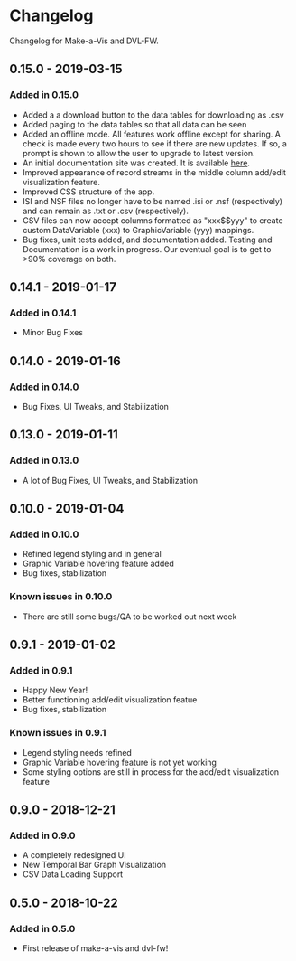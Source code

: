 # Changelog

Changelog for Make-a-Vis and DVL-FW.

## 0.15.0 - 2019-03-15

### Added in 0.15.0

- Added a a download button to the data tables for downloading as .csv
- Added paging to the data tables so that all data can be seen
- Added an offline mode. All features work offline except for sharing. A check is made every two hours to see if there are new updates. If so, a prompt is shown to allow the user to upgrade to latest version.
- An initial documentation site was created. It is available [here](https://make-a-vis.netlify.com/docs/).
- Improved appearance of record streams in the middle column add/edit visualization feature.
- Improved CSS structure of the app.
- ISI and NSF files no longer have to be named .isi or .nsf (respectively) and can remain as .txt or .csv (respectively).
- CSV files can now accept columns formatted as "xxx$$yyy" to create custom DataVariable (xxx) to GraphicVariable (yyy) mappings.
- Bug fixes, unit tests added, and documentation added. Testing and Documentation is a work in progress. Our eventual goal is to get to >90% coverage on both.

## 0.14.1 - 2019-01-17

### Added in 0.14.1

- Minor Bug Fixes

## 0.14.0 - 2019-01-16

### Added in 0.14.0

- Bug Fixes, UI Tweaks, and Stabilization

## 0.13.0 - 2019-01-11

### Added in 0.13.0

- A lot of Bug Fixes, UI Tweaks, and Stabilization

## 0.10.0 - 2019-01-04

### Added in 0.10.0

- Refined legend styling and in general
- Graphic Variable hovering feature added
- Bug fixes, stabilization

### Known issues in 0.10.0

- There are still some bugs/QA to be worked out next week

## 0.9.1 - 2019-01-02

### Added in 0.9.1

- Happy New Year!
- Better functioning add/edit visualization featue
- Bug fixes, stabilization

### Known issues in 0.9.1

- Legend styling needs refined
- Graphic Variable hovering feature is not yet working
- Some styling options are still in process for the add/edit visualization feature

## 0.9.0 - 2018-12-21

### Added in 0.9.0

- A completely redesigned UI
- New Temporal Bar Graph Visualization
- CSV Data Loading Support

## 0.5.0 - 2018-10-22

### Added in 0.5.0

- First release of make-a-vis and dvl-fw!
